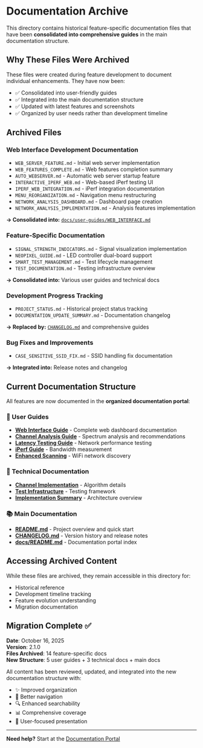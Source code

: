 # Documentation Archive

This directory contains historical feature-specific documentation files that have been **consolidated into comprehensive guides** in the main documentation structure.

## Why These Files Were Archived

These files were created during feature development to document individual enhancements. They have now been:
- ✅ Consolidated into user-friendly guides
- ✅ Integrated into the main documentation structure
- ✅ Updated with latest features and screenshots
- ✅ Organized by user needs rather than development timeline

## Archived Files

### Web Interface Development Documentation
- `WEB_SERVER_FEATURE.md` - Initial web server implementation
- `WEB_FEATURES_COMPLETE.md` - Web features completion summary
- `AUTO_WEBSERVER.md` - Automatic web server startup feature
- `INTERACTIVE_IPERF_WEB.md` - Web-based iPerf testing UI
- `IPERF_WEB_INTEGRATION.md` - iPerf integration documentation
- `MENU_REORGANIZATION.md` - Navigation menu restructuring
- `NETWORK_ANALYSIS_DASHBOARD.md` - Dashboard page creation
- `NETWORK_ANALYSIS_IMPLEMENTATION.md` - Analysis features implementation

**→ Consolidated into:** [`docs/user-guides/WEB_INTERFACE.md`](../user-guides/WEB_INTERFACE.md)

### Feature-Specific Documentation
- `SIGNAL_STRENGTH_INDICATORS.md` - Signal visualization implementation
- `NEOPIXEL_GUIDE.md` - LED controller dual-board support
- `SMART_TEST_MANAGEMENT.md` - Test lifecycle management
- `TEST_DOCUMENTATION.md` - Testing infrastructure overview

**→ Consolidated into:** Various user guides and technical docs

### Development Progress Tracking
- `PROJECT_STATUS.md` - Historical project status tracking
- `DOCUMENTATION_UPDATE_SUMMARY.md` - Documentation changelog

**→ Replaced by:** [`CHANGELOG.md`](../../CHANGELOG.md) and comprehensive guides

### Bug Fixes and Improvements
- `CASE_SENSITIVE_SSID_FIX.md` - SSID handling fix documentation

**→ Integrated into:** Release notes and changelog

## Current Documentation Structure

All features are now documented in the **organized documentation portal**:

### 📖 User Guides
- **[Web Interface Guide](../user-guides/WEB_INTERFACE.md)** - Complete web dashboard documentation
- **[Channel Analysis Guide](../user-guides/CHANNEL_GUIDE.md)** - Spectrum analysis and recommendations
- **[Latency Testing Guide](../user-guides/LATENCY_GUIDE.md)** - Network performance testing
- **[iPerf Guide](../user-guides/IPERF_GUIDE.md)** - Bandwidth measurement
- **[Enhanced Scanning](../user-guides/ENHANCED_SCANNING.md)** - WiFi network discovery

### 🔧 Technical Documentation
- **[Channel Implementation](../technical/CHANNEL_IMPLEMENTATION.md)** - Algorithm details
- **[Test Infrastructure](../technical/TEST_INFRASTRUCTURE.md)** - Testing framework
- **[Implementation Summary](../technical/IMPLEMENTATION_SUMMARY.md)** - Architecture overview

### 📚 Main Documentation
- **[README.md](../../README.md)** - Project overview and quick start
- **[CHANGELOG.md](../../CHANGELOG.md)** - Version history and release notes
- **[docs/README.md](../README.md)** - Documentation portal index

## Accessing Archived Content

While these files are archived, they remain accessible in this directory for:
- Historical reference
- Development timeline tracking
- Feature evolution understanding
- Migration documentation

## Migration Complete ✅

**Date**: October 16, 2025  
**Version**: 2.1.0  
**Files Archived**: 14 feature-specific docs  
**New Structure**: 5 user guides + 3 technical docs + main docs

All content has been reviewed, updated, and integrated into the new documentation structure with:
- ✨ Improved organization
- 📱 Better navigation
- 🔍 Enhanced searchability
- 📊 Comprehensive coverage
- 🎯 User-focused presentation

---

**Need help?** Start at the [Documentation Portal](../README.md)
